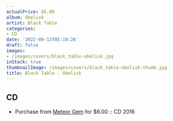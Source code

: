 ```yaml
---
actualPrice: $6.00
album: Obelisk
artist: Black Table
categories:
- CD
date: '2022-09-13T05:19:26'
draft: false
images:
- /images/covers/black_table-obelisk.jpg
inStock: true
thumbnailImage: /images/covers/black_table-obelisk-thumb.jpg
title: Black Table - Obelisk
---
```


## CD
* Purchase from [Meteor Gem](https://meteor-gem.com/products/black-table-obelisk-cd) for $6.00 :: CD 2016
